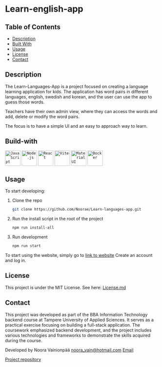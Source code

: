# Learn-english-app

<!-- Table of Contents -->

## Table of Contents

- [Description](#Description)
- [Built With](#Built-With)
- [Usage](#Usage)
- [License](#License)
- [Contact](#Contact)
  <!-- /Table of Contents -->

## Description

The Learn-Languages-App is a project focused on creating a language learning application for kids.
The application has word pairs in different languages, english, swedish and korean, and the user can
use the app to guess those words.

Teachers have their own admin view, where they can access the words
and add, delete or modify the word pairs.

The focus is to have a simple UI and an easy to approach way to learn.

## Build-with

<div>
	<code><img width="50" src="https://user-images.githubusercontent.com/25181517/117447155-6a868a00-af3d-11eb-9cfe-245df15c9f3f.png" alt="JavaScript" title="JavaScript"/></code>
	<code><img width="50" src="https://user-images.githubusercontent.com/25181517/183568594-85e280a7-0d7e-4d1a-9028-c8c2209e073c.png" alt="Node.js" title="Node.js"/></code>
	<code><img width="50" src="https://user-images.githubusercontent.com/25181517/183897015-94a058a6-b86e-4e42-a37f-bf92061753e5.png" alt="React" title="React"/></code>
	<code><img width="50" src="https://github.com/marwin1991/profile-technology-icons/assets/62091613/b40892ef-efb8-4b0e-a6b5-d1cfc2f3fc35" alt="Vite" title="Vite"/></code>
	<code><img width="50" src="https://user-images.githubusercontent.com/25181517/189716630-fe6c084c-6c66-43af-aa49-64c8aea4a5c2.png" alt="Material UI" title="Material UI"/></code>
	<code><img width="50" src="https://user-images.githubusercontent.com/25181517/117207330-263ba280-adf4-11eb-9b97-0ac5b40bc3be.png" alt="Docker" title="Docker"/></code>
</div>

## Usage

To start developing:

1. Clone the repo
   ```sh
   git clone https://github.com/Noorae/Learn-languages-app.git
   ```
2. Run the install script in the root of the project
   ```sh
   npm run install-all
   ```
3. Run development
   ```js
   npm run start
   ```

To start using the website, simply go to [link to website](https://learn-languages-app-80hz.onrender.com/)
Create an account and log in.

## License

This project is under the MIT License. See here: [License.md](/license.md)

## Contact

This project was developed as part of the BBA Information Technology
backend course at Tampere University of Applied Sciences. It serves as
a practical exercise focusing on building a full-stack application.
The coursework emphasized backend development, and the project includes
various technologies and frameworks to demonstrate the skills acquired during the course.

Developed by Noora Vainionpää noora_vain@hotmail.com [Email](noora_vain@hotmail.com)

[Project repository](https://github.com/Noorae/Learn-languages-app)
